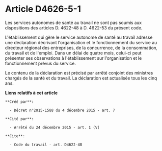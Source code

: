 # Article D4626-5-1

Les services autonomes de santé au travail ne sont pas soumis aux dispositions des articles D. 4622-48 à D. 4622-53 du
présent code. 

L'établissement qui gère le service autonome de santé au travail adresse une déclaration décrivant l'organisation et le
fonctionnement du service au directeur régional des entreprises, de la concurrence, de la consommation, du travail et de
l'emploi. Dans un délai de quatre mois, celui-ci peut présenter ses observations à l'établissement sur l'organisation et le
fonctionnement prévus du service. 

Le contenu de la déclaration est précisé par arrêté conjoint des ministres chargés de la santé et du travail. La déclaration
est actualisée tous les cinq ans.

**Liens relatifs à cet article**

	**Créé par**:

	  - Décret n°2015-1588 du 4 décembre 2015 - art. 7

	**Cité par**:

	  - Arrêté du 24 décembre 2015 - art. 1 (V)

	**Cite**:

	  - Code du travail - art. D4622-48
